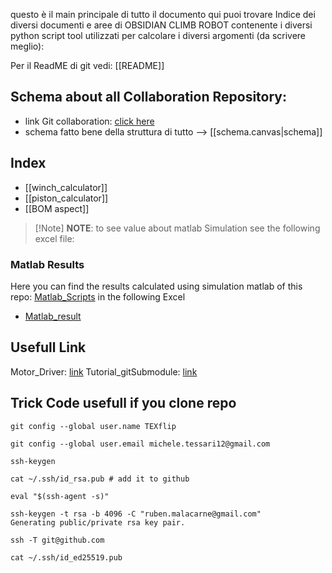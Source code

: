 questo è il main principale di tutto il documento qui puoi trovare Indice dei diversi documenti e aree di OBSIDIAN CLIMB ROBOT contenente i diversi python script tool utilizzati per calcolare i diversi argomenti (da scrivere meglio):

Per il ReadME di git vedi: [[README]]

## Schema about all Collaboration Repository:

- link Git collaboration:  [click here](https://github.com/MalaHard-RoboTech)
- schema fatto bene della struttura di tutto --> [[schema.canvas|schema]]

## Index 

- [[winch_calculator]]
- [[piston_calculator]]
- [[BOM aspect]]

> [!Note] **NOTE**: to see value about matlab Simulation see the following excel file: 
 
### Matlab Results
 Here you can find the results calculated using simulation matlab of this repo: [Matlab_Scripts](https://github.com/MalaHard-RoboTech/Matlab_Scirpts)
in the following Excel
 - [Matlab_result](Misure_Matlab.xlsx)
 
 




## Usefull Link

Motor_Driver: [link](https://www.youtube.com/watch?v=9UxTPxgvOAA)
Tutorial_gitSubmodule: [link](https://youtu.be/wTGIDDg0tK8?si=bb5k6O9tb5w0m2Zo)

## Trick Code usefull if you clone repo

```
git config --global user.name TEXflip

git config --global user.email michele.tessari12@gmail.com

ssh-keygen

cat ~/.ssh/id_rsa.pub # add it to github

eval "$(ssh-agent -s)"

ssh-keygen -t rsa -b 4096 -C "ruben.malacarne@gmail.com"
Generating public/private rsa key pair.

ssh -T git@github.com

cat ~/.ssh/id_ed25519.pub
```
